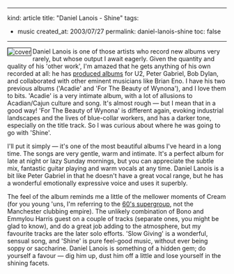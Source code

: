 -----
kind: article
title: "Daniel Lanois - Shine"
tags:
- music
created_at: 2003/07/27
permalink: daniel-lanois-shine
toc: false
-----

<p><a href="http://www.amazon.co.uk/exec/obidos/ASIN/B00006OA4W/butshesagirl-21" title="Click here to browse this CD on Amazon.co.uk"><img class="pixframesmall" src="http://www.rousette.org.uk/mt-static/blog/archives/images/daniel_lanois_shine.jpg" border="1" align="left" alt="cover" /></a>Daniel Lanois is one of those artists who record new albums very rarely, but whose output I await eagerly. Given the quantity and quality of his 'other work', I'm amazed that he gets anything of his own recorded at all: he has <a href="http://www.daniellanois.com/biography.htm" title="Biography">produced albums</a> for U2, Peter Gabriel, Bob Dylan, and collaborated with other eminent musicians like Brian Eno. I have his two previous albums ('Acadie' and 'For The Beauty of Wynona'), and I love them to bits. 'Acadie' is a very intimate album, with a lot of allusions to Acadian/Cajun culture and song. It's almost rough &mdash; but I mean that in a good way! 'For The Beauty of Wynona' is different again, evoking industrial landscapes and the lives of blue-collar workers, and has a darker tone, especially on the title track. So I was curious about where he was going to go with 'Shine'.</p>

<p>I'll put it simply &mdash; it's one of the most beautiful albums I've heard in a long time. The songs are very gentle, warm and intimate. It's a perfect album for late at night or lazy Sunday mornings, but you can appreciate the subtle mix, fantastic guitar playing and warm vocals at any time. Daniel Lanois is a bit like Peter Gabriel in that he doesn't have a great vocal range, but he has a wonderful emotionally expressive voice and uses it superbly.</p>

<p>The feel of the album reminds me a little of the mellower moments of Cream (for you young 'uns, I'm referring to the <a href="http://www.thecream.net/" title="Cream.net">60's supergroup</a>, not the Manchester clubbing empire). The unlikely combination of Bono and Emmylou Harris guest on a couple of tracks (separate ones, you might be glad to know), and do a great job adding to the atmosphere, but my favourite tracks are the later solo efforts. 'Slow Giving' is a wonderful, sensual song, and 'Shine' is pure feel-good music, without ever being soppy or saccharine. Daniel Lanois is something of a hidden gem; do yourself a favour &mdash; dig him up, dust him off a little and lose yourself in the shining facets.</p>
